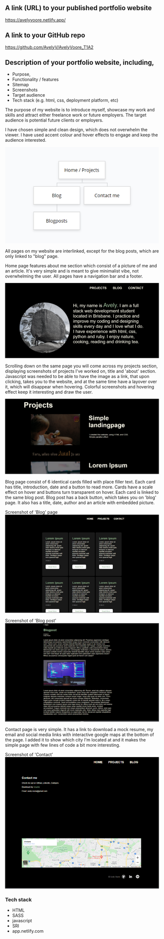 ## A link (URL) to your published portfolio website

https://avelyvoore.netlify.app/

## A link to your GitHub repo

https://github.com/AvelyV/AvelyVoore_T1A2

## Description of your portfolio website, including,
- Purpose,
- Functionality / features
- Sitemap
- Screenshots
- Target audience
- Tech stack (e.g. html, css, deployment platform, etc)

The purpose of my website is to introduce myself, showcase my work and skills and attract either freelance work or future employers. 
The target audience is potential future clients or employers.

I have chosen simple and clean design, which does not overwhelm the viewer. I have used accent colour and hover effects to engage and keep the audience interested. 

![Sitemap](docs/sitemap1.png)

All pages on my website are interlinked, except for the blog posts, 
which are only linked to "blog" page. 

Home page features about me section which consist of a picture of me and an article. It's very simple and is meant to give minimalist vibe, not overwhelming the user. All pages have a navigation bar and a footer. 

![Home](docs/home.png)

Scrolling down on the same page you will come across my projects section, displaying screenshots of projects I've worked on, title and 'about' section. Javascript was needed to be able to have the image as a link, that upon clicking, takes you to the website, and at the same time have a layover over it, which will disappear when hovering. Colorful screenshots and hovering effect keep it interesting and draw the user. 

![Projects](docs/projects.png)

Blog page consist of 6 identical cards filled with place filler text. Each card has title, introduction, date and a button to read more. Cards have a scale effect on hover and buttons turn transparent on hover. Each card is linked to the same blog post. Blog post has a back button, which takes you on 'blog' page. It also has a title, date, author and an article with embedded picture. 

Screenshot of 'Blog' page
![Blog](docs/blog.png)

Screenshot of 'Blog post'
![Blogpost](docs/blogpost1.png)

Contact page is very simple. It has a link to download a mock resume, my email and social media links with interactive google maps at the bottom of the page. I added it to show which city I'm located at and it makes the simple page with few lines of code a bit more interesting.

Screenshot of 'Contact'
![Contact](docs/contact.png)

### Tech stack
- HTML
- SASS
- javascript
- SRI
- app.netlify.com 


